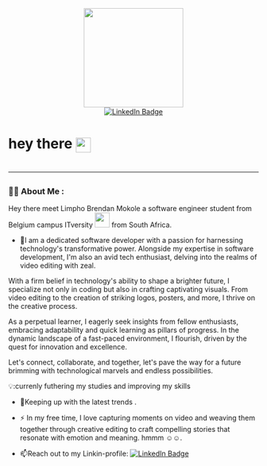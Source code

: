 <div id="header" align="center">
  <img src="https://media.giphy.com/media/gjrYDwbjnK8x36xZIO/giphy.gif" width="200"/>
</div>

<div id="badges" align="center">

  
  <a href="https://www.linkedin.com/in/limpho-mokole-6375a0271/">
    <img src="https://img.shields.io/badge/LinkedIn-blue?style=for-the-badge&logo=linkedin&logoColor=white" alt="LinkedIn Badge"/>
  </a>
  </div>
  
<h1>
  hey there
  <img src="https://media.giphy.com/media/hvRJCLFzcasrR4ia7z/giphy.gif" width="30px" align="center"/>
<h1>
  
  ---

### :man_technologist: About Me :
  
  Hey there meet Limpho Brendan Mokole a software engineer student from Belgium campus ITversity <img src="https://media.giphy.com/media/WUlplcMpOCEmTGBtBW/giphy.gif" width="30"> from South Africa.
  - :telescope:I am a dedicated software developer with a passion for harnessing technology's transformative power. Alongside my expertise in software development, I'm also an avid tech enthusiast, delving into the realms of video editing with zeal.

With a firm belief in technology's ability to shape a brighter future, I specialize not only in coding but also in crafting captivating visuals. From video editing to the creation of striking logos, posters, and more, I thrive on the creative process.

As a perpetual learner, I eagerly seek insights from fellow enthusiasts, embracing adaptability and quick learning as pillars of progress. In the dynamic landscape of a fast-paced environment, I flourish, driven by the quest for innovation and excellence.

Let's connect, collaborate, and together, let's pave the way for a future brimming with technological marvels and endless possibilities.

💡:currenly futhering my studies and improving my skills  


- :seedling:Keeping up with the latest trends .

- :zap: 
In my free time, I love capturing moments on video and weaving them together through creative editing to craft compelling stories that resonate with emotion and meaning. hmmm ☺☺.

- :mailbox:Reach out to my Linkin-profile: <a href="https://www.linkedin.com/in/limpho-mokole-6375a0271/">
    <img src="https://img.shields.io/badge/LinkedIn-blue?style=for-the-badge&logo=linkedin&logoColor=white" alt="LinkedIn Badge"/>
  </a>
